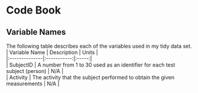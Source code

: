 Code Book
=========

## Variable Names
The following table describes each of the variables used in my tidy data set.  
| Variable Name | Description | Units |  
|:--------------|:-----------:|:-----:|  
| SubjectID | A number from 1 to 30 used as an identifier for each test subject (person) | N/A |  
| Activity | The activity that the subject performed to obtain the given measurements | N/A |